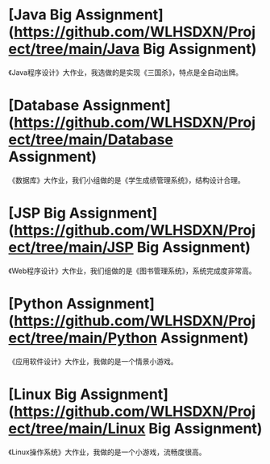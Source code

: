 # [Java Big Assignment](https://github.com/WLHSDXN/Project/tree/main/Java Big Assignment) 

《Java程序设计》大作业，我选做的是实现《三国杀》，特点是全自动出牌。

# [Database Assignment](https://github.com/WLHSDXN/Project/tree/main/Database Assignment) 

《数据库》大作业，我们小组做的是《学生成绩管理系统》，结构设计合理。

# [JSP Big Assignment](https://github.com/WLHSDXN/Project/tree/main/JSP Big Assignment)

《Web程序设计》大作业，我们组做的是《图书管理系统》，系统完成度非常高。

# [Python Assignment](https://github.com/WLHSDXN/Project/tree/main/Python Assignment)

《应用软件设计》大作业，我做的是一个情景小游戏。

# [Linux Big Assignment](https://github.com/WLHSDXN/Project/tree/main/Linux Big Assignment)

《Linux操作系统》大作业，我做的是一个小游戏，流畅度很高。

